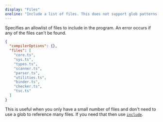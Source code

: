 ```yaml
---
display: "Files"
oneline: "Include a list of files. This does not support glob patterns, as opposed to `include`."
---
```


Specifies an <span class='definition'>allowlist of files to include in the program</span>. An error occurs if any of the files <span class='important'>can't be found</span>.

```json tsconfig
{
  "compilerOptions": {},
  "files": [
    "core.ts",
    "sys.ts",
    "types.ts",
    "scanner.ts",
    "parser.ts",
    "utilities.ts",
    "binder.ts",
    "checker.ts",
    "tsc.ts"
  ]
}
```

This is useful when you only have a small number of files and <span class='important'>don't need to use a glob</span> to reference many files.
If you need that then use [`include`](#include).
